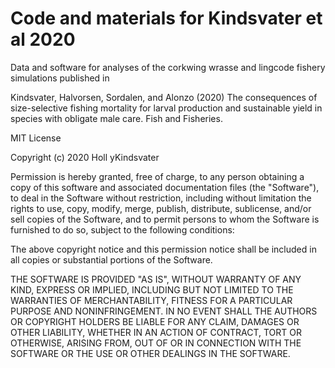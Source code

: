  
# Code and materials for Kindsvater et al 2020
 

Data and software for analyses of the corkwing wrasse and lingcode fishery simulations published in 

Kindsvater, Halvorsen, Sordalen, and Alonzo (2020) The consequences of size-selective fishing mortality for larval production and sustainable yield in species with obligate male care. Fish and Fisheries.

MIT License

Copyright (c) 2020 Holl yKindsvater

Permission is hereby granted, free of charge, to any person obtaining a copy
of this software and associated documentation files (the "Software"), to deal
in the Software without restriction, including without limitation the rights
to use, copy, modify, merge, publish, distribute, sublicense, and/or sell
copies of the Software, and to permit persons to whom the Software is
furnished to do so, subject to the following conditions:

The above copyright notice and this permission notice shall be included in all
copies or substantial portions of the Software.

THE SOFTWARE IS PROVIDED "AS IS", WITHOUT WARRANTY OF ANY KIND, EXPRESS OR
IMPLIED, INCLUDING BUT NOT LIMITED TO THE WARRANTIES OF MERCHANTABILITY,
FITNESS FOR A PARTICULAR PURPOSE AND NONINFRINGEMENT. IN NO EVENT SHALL THE
AUTHORS OR COPYRIGHT HOLDERS BE LIABLE FOR ANY CLAIM, DAMAGES OR OTHER
LIABILITY, WHETHER IN AN ACTION OF CONTRACT, TORT OR OTHERWISE, ARISING FROM,
OUT OF OR IN CONNECTION WITH THE SOFTWARE OR THE USE OR OTHER DEALINGS IN THE
SOFTWARE.
